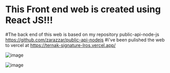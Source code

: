 # This Front end web is created using React JS!!!

#The back end of this web is based on my repository public-api-node-js https://github.com/zarazzar/public-api-nodejs
#i've been pulished the web to vercel at https://ternak-signature-lros.vercel.app/

![image](https://user-images.githubusercontent.com/90712252/212772397-5c0d0793-0dae-409f-a61a-9b973f808b90.png)

![image](https://user-images.githubusercontent.com/90712252/212772240-4d4f2542-5d46-4fb1-b95b-4294630e3389.png)


